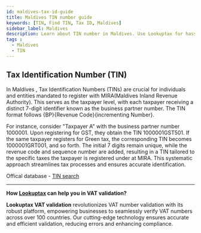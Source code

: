 ```yaml
---
id: maldives-tax-id-guide
title: Maldives TIN number guide
keywords: [TIN, Find TIN, Tax ID, Maldives]
sidebar_label: Maldives
description: Learn about TIN number in Maldives. Use Lookuptax for hassle-free tax id validation in Maldives and other 100+ countries
tags : 
  - Maldives
  - TIN
---
```


## Tax Identification Number (TIN)

In Maldives , Tax Identification Numbers (TINs) are crucial for individuals and entities mandated to register with MIRA(Maldives Inland Revenue Authority). This serves as the taxpayer level, with each taxpayer receiving a distinct 7-digit identifier known as the business partner number. The TIN format follows {BP}{Revenue Code}{incrementing Number}.

For instance, consider "Taxpayer A" with the business partner number 1000001. Upon registering for GST, they obtain the TIN 1000001GST501. If the same taxpayer registers for Green tax, the corresponding TIN becomes 1000001GRT001, and so forth. The initial 7 digits remain unique, while the revenue code and sequence number are added, resulting in a TIN tailored to the specific taxes the taxpayer is registered under at MIRA. This systematic approach streamlines tax processes and ensures accurate identification.

Offical database - [TIN search](https://www.mira.gov.mv/Pages/View/gstlookup)

----
**How [Lookuptax](https://lookuptax.com/) can help you in VAT validation?**

**Lookuptax VAT validation** revolutionizes VAT number validation with its robust platform, empowering businesses to seamlessly verify VAT numbers across over 100 countries. Our cutting-edge technology ensures accurate and efficient validation, reducing errors and enhancing compliance.
